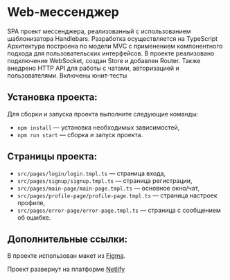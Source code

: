 
# Web-мессенджер

SPA проект мессенджера, реализованный с использованием шаблонизатора Handlebars. Разработка осуществляется на TypeScript Архитектура построена по модели MVC с применением компонентного подхода для пользовательских интерфейсов. В проекте реализовано подключение WebSocket, создан Store и добавлен Router. Также внедрено HTTP API для работы с чатами, авторизацией и пользователями. Включены юнит-тесты

## Установка проекта:

Для сборки и запуска проекта выполните следующие команды:

- `npm install` — установка необходимых зависимостей,
- `npm run start` — сборка и запуск проекта.

## Страницы проекта:

- `src/pages/login/login.tmpl.ts` — страница входа,
- `src/pages/signup/signup.tmpl.ts` — страница регистрации,
- `src/pages/main-page/main-page.tmpl.ts` — основное окно/чат,
- `src/pages/profile-page/profile-page.tmpl.ts` — страница настроек профиля,
- `src/pages/error-page/error-page.tmpl.ts` — страница с сообщением об ошибке.

## Дополнительные ссылки:

В проекте использован макет из [Figma](https://www.figma.com/design/tCvsODs4cNW3eaZC2yvwjL/Web-messenger?m=auto&t=imLjJtGYzIJs0KJk-6).

Проект развернут на платформе [Netlify](https://julia-koroleva-middle-44.netlify.app/)
